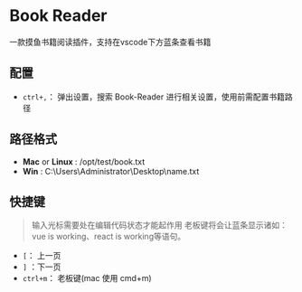# Book Reader

一款摸鱼书籍阅读插件，支持在vscode下方蓝条查看书籍

## 配置

+ `ctrl+,`： 弹出设置，搜索 Book-Reader 进行相关设置，使用前需配置书籍路径

## 路径格式

- **Mac** or **Linux** : /opt/test/book.txt
- **Win** : C:\Users\Administrator\Desktop\name.txt

## 快捷键

> 输入光标需要处在编辑代码状态才能起作用
> 老板键将会让蓝条显示诸如：vue is working、react is working等语句。

- `[`： 上一页
- `]` ：下一页
- `ctrl+m`： 老板键(mac 使用 cmd+m)
